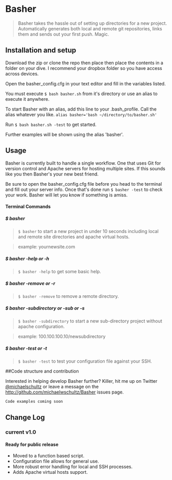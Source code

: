 # Basher


> Basher takes the hassle out of setting up directories for a new project. Automatically generates both local and remote git repositories, links them and sends out your first push. Magic.



## Installation and setup

Download the zip or clone the repo then place then place the contents in a folder on your dive. I recommend your dropbox folder so you have access across devices.

Open the basher_config.cfg in your text editor and fill in the variables listed.

You must execute ```$ bash basher.sh``` from it's directory or use an alias to execute it anywhere.

To start Basher with an alias, add this line to your .bash_profile. Call the alias whatever you like.
```alias basher='bash ~/directory/to/basher.sh'```

Run ```$ bash basher.sh -test``` to get started.

Further examples will be shown using the alias 'basher'.

## Usage

Basher is currently built to handle a single workflow. One that uses Git for version control and Apache servers for hosting multiple sites. If this sounds like you then Basher's your new best friend.

Be sure to open the basher_config.cfg file before you head to the terminal and fill out your server info. Once that's done run ```$ basher -test``` to check your work. Basher will let you know if something is amiss.


#### Terminal Commands

##### $ basher
> ```$ basher``` to start a new project in under 10 seconds
including local and remote site directories and apache virtual hosts.

> example: yournewsite.com

##### $ basher -help or -h
> ```$ basher -help``` to get some basic help.

##### $ basher -remove or -r
> ```$ basher -remove``` to remove a remote directory.

##### $ basher -subdirectory or -sub or -s
> ```$ basher -subdirectory``` to start a new sub-directory project without apache configuration.

> example: 100.100.100.10/newsubdirectory

##### $ basher -test or -t
> ```$ basher -test``` to test your configuration file against your SSH.

##Code structure and contribution

Interested in helping develop Basher further? Killer, hit me up on Twitter [@michaelschultz](http://twitter.com/@michaelschultz) or leave a message on the http://github.com/michaelwschultz/Basher issues page.


```bash
Code examples coming soon
```



## Change Log
### current v1.0

#### Ready for public release
* Moved to a function based script.
* Configuration file allows for general use.
* More robust error handling for local and SSH processes.
* Adds Apache virtual hosts support.
